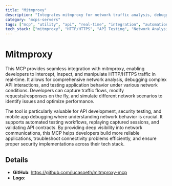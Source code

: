 ```yaml
---
title: "Mitmproxy"
description: "Integrates mitmproxy for network traffic analysis, debugging, and API testing."
category: "mcps-servers"
tags: ["mcp", "utility", "api", "real-time", "integration", "automation"]
tech_stack: ["mitmproxy", "HTTP/HTTPS", "API Testing", "Network Analysis", "Web Security"]
---
```


# Mitmproxy

This MCP provides seamless integration with mitmproxy, enabling developers to intercept, inspect, and manipulate HTTP/HTTPS traffic in real-time. It allows for comprehensive network analysis, debugging complex API interactions, and testing application behavior under various network conditions. Developers can capture traffic flows, modify requests/responses on the fly, and simulate different network scenarios to identify issues and optimize performance.

The tool is particularly valuable for API development, security testing, and mobile app debugging where understanding network behavior is crucial. It supports automated testing workflows, replaying captured sessions, and validating API contracts. By providing deep visibility into network communications, this MCP helps developers build more reliable applications, troubleshoot connectivity problems efficiently, and ensure proper security implementations across their tech stack.

## Details

- **GitHub**: https://github.com/lucasoeth/mitmproxy-mcp
- **Logo**: 
